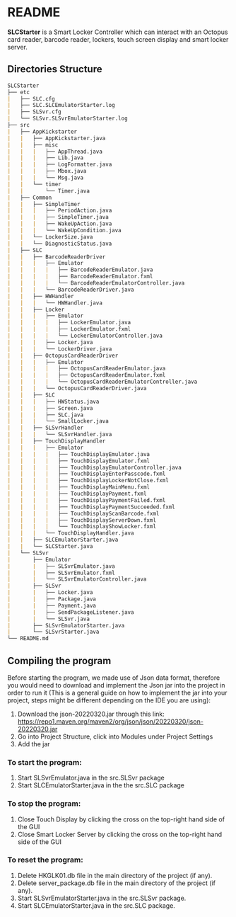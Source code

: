# README

**SLCStarter** is a Smart Locker Controller which can interact with an Octopus card reader, barcode reader, lockers, touch screen display and smart locker server.

## Directories Structure

```markdown
SLCStarter
├── etc
|	├── SLC.cfg
|	├── SLC.SLCEmulatorStarter.log
|	├── SLSvr.cfg
|	└── SLSvr.SLSvrEmulatorStarter.log
├── src
|	├── AppKickstarter
|	|	├── AppKickstarter.java
|	|	├── misc
|	|	|	├── AppThread.java
|	|	|	├── Lib.java
|	|	|	├── LogFormatter.java
|	|	|	├── Mbox.java
|	|	|	└── Msg.java
|	|	└── timer
|	|		└── Timer.java
|	├── Common
|	|	├── SimpleTimer
|	|	|	├── PeriodAction.java
|	|	|	├── SimpleTimer.java
|	|	|	├── WakeUpAction.java
|	|	|	└── WakeUpCondition.java
|	|	└── LockerSize.java
|	|	└── DiagnosticStatus.java
|	├── SLC
|	|	├── BarcodeReaderDriver
|	|	|	├── Emulator
|	|	|	|	├── BarcodeReaderEmulator.java
|	|	|	|	├── BarcodeReaderEmulator.fxml
|	|	|	|	└── BarcodeReaderEmulatorController.java
|	|	|	└── BarcodeReaderDriver.java
|	|	├── HWHandler
|	|	|	└── HWHandler.java
|	|	├── Locker
|	|	|	├── Emulator
|	|	|	|	├── LockerEmulator.java
|	|	|	|	├── LockerEmulator.fxml
|	|	|	|	└── LockerEmulatorController.java
|	|	|	├── Locker.java
|	|	|	└── LockerDriver.java
|	|	├── OctopusCardReaderDriver
|	|	|	├── Emulator
|	|	|	|	├── OctopusCardReaderEmulator.java
|	|	|	|	├── OctopusCardReaderEmulator.fxml
|	|	|	|	└── OctopusCardReaderEmulatorController.java
|	|	|	└── OctopusCardReaderDriver.java
|	|	├── SLC
|	|	|	├── HWStatus.java
|	|	|	├── Screen.java
|	|	|	├── SLC.java
|	|	|	└── SmallLocker.java
|	|	├── SLSvrHandler
|	|	|	└── SLSvrHandler.java
|	|	├── TouchDisplayHandler
|	|	|	├── Emulator
|	|	|	|	├── TouchDisplayEmulator.java
|	|	|	|	├── TouchDisplayEmulator.fxml
|	|	|	|	├── TouchDisplayEmulatorController.java
|	|	|	|	├── TouchDisplayEnterPasscode.fxml
|	|	|	|	├── TouchDisplayLockerNotClose.fxml
|	|	|	|	├── TouchDisplayMainMenu.fxml
|	|	|	|	├── TouchDisplayPayment.fxml
|	|	|	|	├── TouchDisplayPaymentFailed.fxml
|	|	|	|	├── TouchDisplayPaymentSucceeded.fxml
|	|	|	|	├── TouchDisplayScanBarcode.fxml
|	|	|	|	├── TouchDisplayServerDown.fxml
|	|	|	|	└── TouchDisplayShowLocker.fxml
|	|	|	└── TouchDisplayHandler.java
|	|	├── SLCEmulatorStarter.java
|	|	└── SLCStarter.java
|	└── SLSvr
|		├── Emulator
|		|	├── SLSvrEmulator.java
|		|	├── SLSvrEmulator.fxml
|		|	└── SLSvrEmulatorController.java
|		├── SLSvr
|		|	├── Locker.java
|		|	├── Package.java
|		|	├── Payment.java
|		|	├── SendPackageListener.java
|		|	└── SLSvr.java
|		├── SLSvrEmulatorStarter.java
|		└── SLSvrStarter.java
└── README.md
```

## Compiling the program

Before starting the program, we made use of Json data format, therefore you would need to download and implement the Json jar into the project in order to run it (This is a general guide on how to implement the jar into your project, steps might be different depending on the IDE you are using):

1. Download the json-20220320.jar through this link: https://repo1.maven.org/maven2/org/json/json/20220320/json-20220320.jar
2. Go into Project Structure, click into Modules under Project Settings
3. Add the jar

### To start the program:

1. Start SLSvrEmulator.java in the src.SLSvr package
2. Start SLCEmulatorStarter.java in the the src.SLC package

### To stop the program:

1. Close Touch Display by clicking the cross on the top-right hand side of the GUI
2. Close Smart Locker Server by clicking the cross on the top-right hand side of the GUI

### To reset the program:

1. Delete HKGLK01.db file in the main directory of the project (if any).
2. Delete server_package.db file in the main directory of the project (if any).
3. Start SLSvrEmulatorStarter.java in the src.SLSvr package.
4. Start SLCEmulatorStarter.java in the src.SLC package.